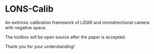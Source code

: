 # LONS-Calib

An extrinsic calibration framework of LiDAR and omnidirectional camera with negative space. 

The toolbox will be open source after the paper is accepted. 

Thank you for your understanding! 
